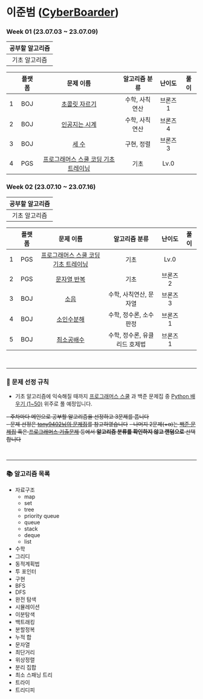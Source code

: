 # 이준범 ([CyberBoarder](https://github.com/CyberBoarder))

### Week 01 (23.07.03 ~ 23.07.09)

| 공부할 알고리즘 |
| :---: |
| 기초 알고리즘 |

|  | 플랫폼 | 문제 이름 | 알고리즘 분류 | 난이도 | 풀이 |
| :---: | :---: | :---: | :---: | :---: |  :---: |
| 1 | BOJ | <a href="https://www.acmicpc.net/problem/2163">초콜릿 자르기</a> | 수학, 사칙연산 | 브론즈1 |
| 2 | BOJ | <a href="https://www.acmicpc.net/problem/2530">인공지는 시계</a> | 수학, 사칙연산 | 브론즈4 |
| 3 | BOJ | <a href="https://www.acmicpc.net/problem/10817">세 수</a> | 구현, 정렬 | 브론즈3 |
| 4 | PGS | <a href="https://school.programmers.co.kr/learn/challenges/training?order=acceptance_desc&languages=python3">프로그래머스 스쿨 코딩 기초 트레이닝</a> | 기초 | Lv.0 |

### Week 02 (23.07.10 ~ 23.07.16)

| 공부할 알고리즘 |
| :---: |
| 기초 알고리즘 |

|  | 플랫폼 | 문제 이름 | 알고리즘 분류 | 난이도 | 풀이 |
| :---: | :---: | :---: | :---: | :---: |  :---: |
| 1 | PGS | <a href="https://school.programmers.co.kr/learn/challenges/training?order=acceptance_desc&languages=python3">프로그래머스 스쿨 코딩 기초 트레이닝</a> | 기초 | Lv.0 |
| 2 | PGS | <a href="https://www.acmicpc.net/problem/2675">문자열 반복</a> | 기초 | 브론즈2 |
| 3 | BOJ | <a href="https://www.acmicpc.net/problem/2935">소음</a> | 수학, 사칙연산, 문자열 | 브론즈3 |
| 4 | BOJ | <a href="https://www.acmicpc.net/problem/11653">소인수분해</a> | 수학, 정수론, 소수 판정 | 브론즈1 |
| 5 | BOJ | <a href="https://www.acmicpc.net/problem/1934">최소공배수</a> | 수학, 정수론, 유클리드 호제법 | 브론즈1 |

<br/>
<hr/>

### 📑 문제 선정 규칙
- 기초 알고리즘에 익숙해질 때까지 <a href="https://school.programmers.co.kr/learn/challenges?order=recent">프로그래머스 스쿨</a> 과 백준 문제집 중 <a href="https://www.acmicpc.net/workbook/view/459">Python 배우기 (1~50)</a> 위주로 풀 예정입니다.
  
~~- 주차마다 메인으로 공부할 알고리즘을 선정하고 3문제를 풉니다~~
  <br>
    ~~- 문제 선정은 <a href="">tony9402님의 문제집</a>를 참고하였습니다~~
~~- 나머지 2문제(+α)는 <a href="https://www.acmicpc.net/workbook/top">백준 문제집</a> 혹은 <a href="https://school.programmers.co.kr/learn/challenges?order=acceptance_desc&statuses=unsolved&levels=3%2C2&languages=python3">프로그래머스 기출문제</a> 등에서 <b>알고리즘 분류를 확인하지 않고 랜덤으로</b> 선택합니다~~

<br/>
<hr/>

### 📚 알고리즘 목록
- 자료구조 
    - map
    - set
    - tree
    - priority queue
    - queue
    - stack
    - deque
    - list
- 수학
- 그리디
- 동적계획법
- 투 포인터
- 구현
- BFS
- DFS
- 완전 탐색
- 시뮬레이션
- 이분탐색
- 백트래킹
- 분할정복
- 누적 합
- 문자열
- 최단거리
- 위상정렬
- 분리 집합
- 최소 스패닝 트리
- 트라이 
- 트리디피
